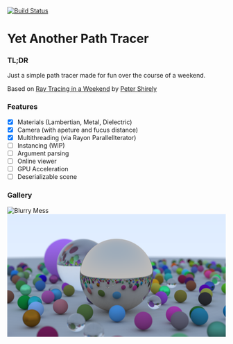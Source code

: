 [![Build Status](https://travis-ci.com/TurboCartPig/pathtracer.svg?branch=master)](https://travis-ci.com/TurboCartPig/pathtracer)

# Yet Another Path Tracer

### TL;DR

Just a simple path tracer made for fun over the course of a weekend.

Based on [Ray Tracing in a Weekend](https://in1weekend.blogspot.com/2016/01/ray-tracing-in-one-weekend.html) by [Peter Shirely](https://twitter.com/Peter_shirley)

### Features

- [X] Materials (Lambertian, Metal, Dielectric)
- [X] Camera (with apeture and fucus distance)
- [X] Multithreading (via Rayon ParallelIterator)
- [ ] Instancing (WIP)
- [ ] Argument parsing
- [ ] Online viewer
- [ ] GPU Acceleration
- [ ] Deserializable scene

### Gallery

![Blurry Mess](https://github.com/turbocartpig/pathtracer/blob/master/screenshots/blurry_mess.png)
![Small Spheres](https://github.com/turbocartpig/pathtracer/blob/master/screenshots/small_spheres.png)

